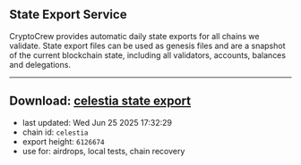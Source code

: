 ## State Export Service
CryptoCrew provides automatic daily state exports for all chains we validate. State export files can be used as genesis files and are a snapshot of the current blockchain state, including all validators, accounts, balances and delegations.

---
**Download: [celestia state export](https://dl-eu2.ccvalidators.com/SERVICE/celestia/celestia_export_6126674.json)**
---

- last updated: Wed Jun 25 2025 17:32:29
- chain id: `celestia`
- export height: `6126674`
- use for: airdrops, local tests, chain recovery
